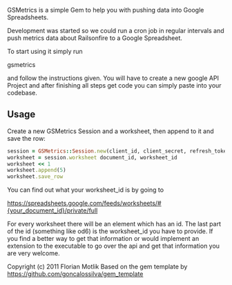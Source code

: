 GSMetrics is a simple Gem to help you with pushing data into Google Spreadsheets.

Development was started so we could run a cron job in regular intervals and push metrics data about Railsonfire to a Google Spreadsheet.

To start using it simply run

gsmetrics

and follow the instructions given. You will have to create a new google API Project and after
finishing all steps get code you can simply paste into your codebase.

## Usage

Create a new GSMetrics Session and a worksheet, then append to it and save the row:

```ruby
session = GSMetrics::Session.new(client_id, client_secret, refresh_token)
worksheet = session.worksheet document_id, worksheet_id
worksheet << 1
worksheet.append(5)
worksheet.save_row
```

You can find out what your worksheet_id is by going to

https://spreadsheets.google.com/feeds/worksheets/#{your_document_id}/private/full

For every worksheet there will be an <entry> element which has an id. The last part of the id (something like od6) is the worksheet_id you have to provide.
If you find a better way to get that information or would implement an extension to the executable to go over the api and get that information you are very welcome.

Copyright (c) 2011 Florian Motlik
Based on the gem template by https://github.com/goncalossilva/gem_template
